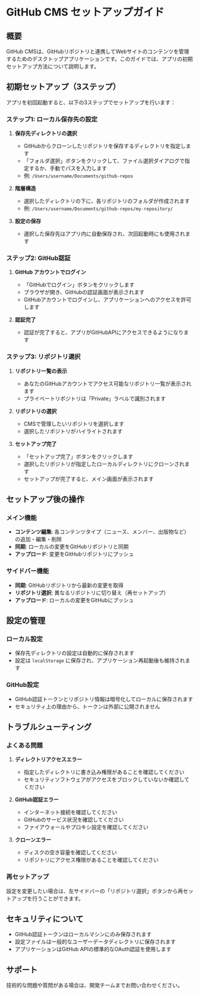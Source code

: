 # GitHub CMS セットアップガイド

## 概要

GitHub CMSは、GitHubリポジトリと連携してWebサイトのコンテンツを管理するためのデスクトップアプリケーションです。このガイドでは、アプリの初期セットアップ方法について説明します。

## 初期セットアップ（3ステップ）

アプリを初回起動すると、以下の3ステップでセットアップを行います：

### ステップ1: ローカル保存先の設定

1. **保存先ディレクトリの選択**
   - GitHubからクローンしたリポジトリを保存するディレクトリを指定します
   - 「フォルダ選択」ボタンをクリックして、ファイル選択ダイアログで指定するか、手動でパスを入力します
   - 例: `/Users/username/Documents/github-repos`

2. **階層構造**
   - 選択したディレクトリの下に、各リポジトリのフォルダが作成されます
   - 例: `/Users/username/Documents/github-repos/my-repository/`

3. **設定の保存**
   - 選択した保存先はアプリ内に自動保存され、次回起動時にも使用されます

### ステップ2: GitHub認証

1. **GitHub アカウントでログイン**
   - 「GitHubでログイン」ボタンをクリックします
   - ブラウザが開き、GitHubの認証画面が表示されます
   - GitHubアカウントでログインし、アプリケーションへのアクセスを許可します

2. **認証完了**
   - 認証が完了すると、アプリがGitHubAPIにアクセスできるようになります

### ステップ3: リポジトリ選択

1. **リポジトリ一覧の表示**
   - あなたのGitHubアカウントでアクセス可能なリポジトリ一覧が表示されます
   - プライベートリポジトリは「Private」ラベルで識別されます

2. **リポジトリの選択**
   - CMSで管理したいリポジトリを選択します
   - 選択したリポジトリがハイライトされます

3. **セットアップ完了**
   - 「セットアップ完了」ボタンをクリックします
   - 選択したリポジトリが指定したローカルディレクトリにクローンされます
   - セットアップが完了すると、メイン画面が表示されます

## セットアップ後の操作

### メイン機能

- **コンテンツ編集**: 各コンテンツタイプ（ニュース、メンバー、出版物など）の追加・編集・削除
- **同期**: ローカルの変更をGitHubリポジトリと同期
- **アップロード**: 変更をGitHubリポジトリにプッシュ

### サイドバー機能

- **同期**: GitHubリポジトリから最新の変更を取得
- **リポジトリ選択**: 異なるリポジトリに切り替え（再セットアップ）
- **アップロード**: ローカルの変更をGitHubにプッシュ

## 設定の管理

### ローカル設定

- 保存先ディレクトリの設定は自動的に保存されます
- 設定は `localStorage` に保存され、アプリケーション再起動後も維持されます

### GitHub設定

- GitHub認証トークンとリポジトリ情報は暗号化してローカルに保存されます
- セキュリティ上の理由から、トークンは外部に公開されません

## トラブルシューティング

### よくある問題

1. **ディレクトリアクセスエラー**
   - 指定したディレクトリに書き込み権限があることを確認してください
   - セキュリティソフトウェアがアクセスをブロックしていないか確認してください

2. **GitHub認証エラー**
   - インターネット接続を確認してください
   - GitHubのサービス状況を確認してください
   - ファイアウォールやプロキシ設定を確認してください

3. **クローンエラー**
   - ディスクの空き容量を確認してください
   - リポジトリにアクセス権限があることを確認してください

### 再セットアップ

設定を変更したい場合は、左サイドバーの「リポジトリ選択」ボタンから再セットアップを行うことができます。

## セキュリティについて

- GitHub認証トークンはローカルマシンにのみ保存されます
- 設定ファイルは一般的なユーザーデータディレクトリに保存されます
- アプリケーションはGitHub APIの標準的なOAuth認証を使用します

## サポート

技術的な問題や質問がある場合は、開発チームまでお問い合わせください。 